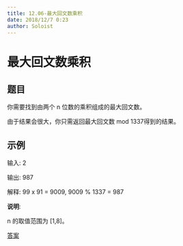 ```yaml
---
title: 12.06-最大回文数乘积
date: 2018/12/7 0:23
author: Soloist
---
```

    
# 最大回文数乘积

## 题目

你需要找到由两个 n 位数的乘积组成的最大回文数。

由于结果会很大，你只需返回最大回文数 mod 1337得到的结果。

## 示例

输入: 2

输出: 987

解释: 99 x 91 = 9009, 9009 % 1337 = 987

**说明**:

n 的取值范围为 [1,8]。

[答案](https://github.com/aSoloist/java-algorithm/blob/master/code/12.06/Solution.java)
